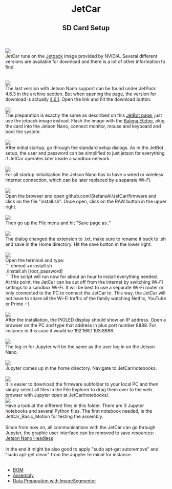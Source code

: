 <h1 style="text-align: center;">JetCar</h1>
<h2 style="text-align: center;">SD Card Setup</h2>
<br>
<br><img src="assets/images/SD_card_setup/01-jetpack.jpg"/><br>
JetCar runs on the <a href="https://developer.nvidia.com/embedded/jetpack">Jetpack</a> image provided by NVIDIA. Several different versions are available for download and there is a lot of other information to find.
<br><br>
<br><img src="assets/images/SD_card_setup/02-jp_download.jpg"/><br>
The last version with Jetson Nano support can be found under JetPack 4.6.3 in the archive section. But when opening the page, the version for download is actually <a href="https://developer.nvidia.com/jetpack-sdk-463">4.6.1</a>. Open the link and hit the download button.
<br>
<br><img src="assets/images/SD_card_setup/03-Balena.jpg"/><br>
The preparation is exactly the same as described on this <a href="https://jetbot.org/master/software_setup/sd_card.html">JetBot page</a>, just use the jetpack image instead. Flash the image with the <a href="https://www.balena.io/etcher">Balena Etcher</a>, plug the card into the Jetson Nano, connect monitor, mouse and keyboard and boot the system.
<br>
<br><img src="assets/images/SD_card_setup/04-user.jpg"/><br>
After initial startup, go through the standard setup dialogs. As in the JetBot setup, the user and password can be simplified to just jetson for everything if JetCar operates later inside a sandbox network.
<br>
<br><img src="assets/images/SD_card_setup/05-Wi-Fi-Setup.jpg"/><br>
For all startup initialization the Jetson Nano has to have a wired or wireless internet connection, which can be later replaced by a separate Wi-Fi.
<br>
<br><img src="assets/images/SD_card_setup/06-get_script.jpg"/><br>
Open the browser and open github.com/StefansAI/JetCar/firmware and click on the file "install.sh". Once open, click on the RAW button in the upper right.
<br>
<br><img src="assets/images/SD_card_setup/07-save_page.jpg"/><br>
Then go up the File menu and hit "Save page as.."
<br>
<br><img src="assets/images/SD_card_setup/08-rename.jpg"/><br>
The dialog changed the extension to .txt, make sure to rename it back to .sh and save in the Home directory. Hit the save button in the lower right.
<br>
<br><img src="assets/images/SD_card_setup/09-execute.jpg"/><br>
Open the terminal and type:<br>
```
chmod +x install.sh<br>
./install.sh [root_password]<br>
```
The script will run now for about an hour to install everything needed.
<br>
At this point, the JetCar can be cut off from the internet by switching Wi-Fi settings to a sandbox Wi-Fi. It will be best to use a separate Wi-Fi router or only connected to the PC to connect the JetCar to. This way, the JetCar will not have to share all the Wi-Fi traffic of the family watching Netflix, YouTube or Prime :-)
<br>
<br><img src="assets/images/assembly/28a-IP-address.jpg"/><br>
After the installation, the PiOLED display should show an IP address. Open a browser on the PC and type that address in plus port number 8888. For instance in this case it would be 192.168.1.103:8888.
<br>
<br><img src="assets/images/SD_card_setup/10-login.jpg"/><br>
The log-in for Jupyter will be the same as the user log in on the Jetson Nano. 
<br>
<br><img src="assets/images/SD_card_setup/11-jupyter_home.jpg"/><br>
Jupyter comes up in the home directory. Navigate to JetCar/notebooks.  
<br>
<br><img src="assets/images/SD_card_setup/12-copy.jpg"/><br>
It is easier to download the firmware subfolder to your local PC and then simply select all files in the File Explorer to drag them over to the web browser with Jupyter open at JetCar/notebooks/. 
<br><img src="assets/images/SD_card_setup/13-motion.jpg"/><br>
Have a look at the different files in this folder. There are 3 Jupyter notebooks and several Python files. The first notebook needed, is the JetCar_Basic_Motion for testing the assembly.
<br><br>
Since from now on, all communications with the JetCar can go through Jupyter, the graphic user interface can be removed to save resources:
<a href="https://lunar.computer/posts/nvidia-jetson-nano-headless/">Jetson Nano Headless</a><br>
<br>
In the end it might be also good to apply "sudo apt-get autoremove" and "sudo apt-get clean" from the Jupyter terminal for instance.<br><br>

- [BOM](BOM.md)
- [Assembly](Assembly.md)
- [Data Preparation with ImageSegmenter](Data%20Preparation.md)

